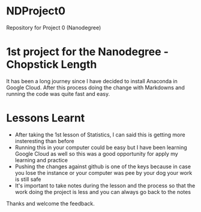 # NDProject0
Repository for Project 0 (Nanodegree)

# 1st project for the Nanodegree - Chopstick Length

It has been a long journey since I have decided to install Anaconda in Google Cloud. After this process doing the change with Markdowns and running the code was quite fast and easy.

# Lessons Learnt

* After taking the 1st lesson of Statistics, I can said this is getting more insteresting than before
* Running this in your computer could be easy but I have been learning Google Cloud as well so this was a good opportunity for apply my learning and practice
* Pushing the changes against github is one of the keys because in case you lose the instance or your computer was pee by your dog your work is still safe
* It's important to take notes during the lesson and the process so that the work doing the project is less and you can always go back to the notes

Thanks and welcome the feedback.
